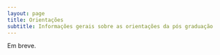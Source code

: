 ```yaml
---
layout: page
title: Orientações
subtitle: Informações gerais sobre as orientações da pós graduação
---
```


Em breve.